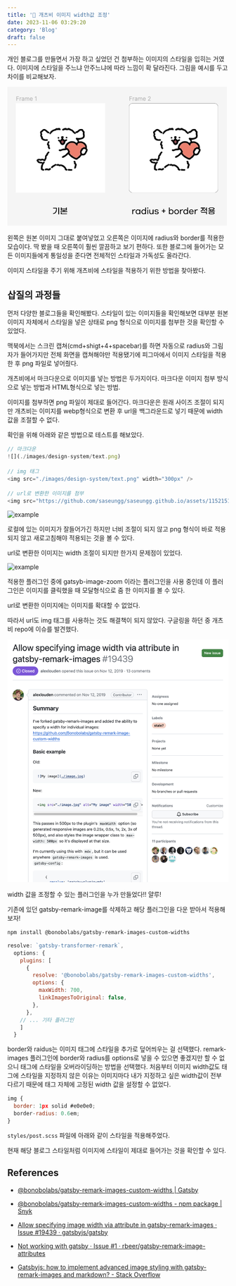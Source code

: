 ```yaml
---
title: '📐 개츠비 이미지 width값 조정'
date: 2023-11-06 03:29:20
category: 'Blog'
draft: false
---
```


개인 블로그를 만들면서 가장 하고 싶었던 건 첨부하는 이미지의 스타일을 입히는 거였다. 이미지에 스타일을 주느냐 안주느냐에 따라 느낌이 확 달라진다.
그림을 예시를 두고 차이를 비교해보자.

<p>
  <img alt="이미지 예시" src="./images/image-style/border-example.jpeg" width="500px"/>
</p>

왼쪽은 원본 이미지 그대로 붙여넣었고 오른쪽은 이미지에 radius와 border를 적용한 모습이다. 딱 봤을 때 오른쪽이 훨씬 깔끔하고 보기 편하다. 또한 블로그에 들어가는 모든 이미지들에게 통일성을 준다면 전체적인 스타일과 가독성도 올라간다.

이미지 스타일을 주기 위해 개츠비에 스타일을 적용하기 위한 방법을 찾아봤다.

## 삽질의 과정들

먼저 다양한 블로그들을 확인해봤다. 스타일이 있는 이미지들을 확인해보면 대부분 원본 이미지 자체에서 스타일을 넣은 상태로 png 형식으로 이미지를 첨부한 것을 확인할 수 있었다.

맥북에서는 스크린 캡쳐(cmd+shigt+4+spacebar)를 하면 자동으로 radius와 그림자가 들어가지만 전체 화면을 캡쳐해야만 적용됐기에 피그마에서 이미지 스타일을 적용한 후 png 파일로 넣어줬다.

개츠비에서 마크다운으로 이미지를 넣는 방법은 두가지이다. 마크다운 이미지 첨부 방식으로 넣는 방법과 HTML형식으로 넣는 방법.

이미지를 첨부하면 png 파일이 제대로 들어간다. 마크다운은 원래 사이즈 조절이 되지만 개츠비는 이미지를 webp형식으로 변환 후 url을 백그라운드로 넣기 때문에 width 값을 조절할 수 없다.

확인을 위해 아래와 같은 방법으로 테스트를 해보았다.

```js
// 마크다운
![](./images/design-system/text.png)

// img 태그
<img src="./images/design-system/text.png" width="300px" />

// url로 변환한 이미지를 첨부
<img src="https://github.com/saseungg/saseungg.github.io/assets/115215178/54b6ad74-82e7-4050-b197-33e42e79f100" width="300px" />
```

<p>
  <img alt="example" src="./images/image-style/image-size example.gif">
</p>

로컬에 있는 이미지가 잘들어가긴 하지만 너비 조절이 되지 않고 png 형식이 바로 적용되지 않고 새로고침해야 적용되는 것을 볼 수 있다.

url로 변환한 이미지는 width 조절이 되지만 한가지 문제점이 있었다.

<p>
  <img alt="example" src="./images/image-style/image-zoom.gif">
</p>

적용한 플러그인 중에 gatsyb-image-zoom 이라는 플러그인을 사용 중인데 이 플러그인은 이미지를 클릭했을 때 모달형식으로 줌 한 이미지를 볼 수 있다.

url로 변환한 이미지에는 이미지를 확대할 수 없었다.

따라서 url도 img 태그를 사용하는 것도 해결책이 되지 않았다. 구글링을 하던 중 개츠비 repo에 이슈를 발견했다.

<p>
  <img alt="이슈" src="./images/image-style/issue.jpeg">
</p>

width 값을 조정할 수 있는 플러그인을 누가 만들었다!! 얄루!

기존에 있던 gatsby-remark-image를 삭제하고 해당 플러그인을 다운 받아서 적용해보자!

```shell
npm install @bonobolabs/gatsby-remark-images-custom-widths
```

```js
resolve: `gatsby-transformer-remark`,
  options: {
    plugins: [
      {
        resolve: '@bonobolabs/gatsby-remark-images-custom-widths',
        options: {
          maxWidth: 700,
          linkImagesToOriginal: false,
        },
      },
    // ... 기타 플러그인
    ]
  }
```

border와 raidus는 이미지 태그에 스타일을 추가로 덮어씌우는 걸 선택했다. remark-images 플러그인에 border와 radius를 options로 넣을 수 있으면 좋겠지만 할 수 없으니 태그에 스타일을 오버라이딩하는 방법을 선택했다. 처음부터 이미지 width값도 태그에 스타일을 지정하지 않은 이유는 이미지마다 내가 지정하고 싶은 width값이 전부 다르기 때문에 태그 자체에 고정된 width 값을 설정할 수 없었다.

```js
img {
  border: 1px solid #e0e0e0;
  border-radius: 0.6em;
}
```
`styles/post.scss` 파일에 아래와 같이 스타일을 적용해주었다.

현재 해당 블로그 스타일처럼 이미지에 스타일이 제대로 들어가는 것을 확인할 수 있다.

## References
- [@bonobolabs/gatsby-remark-images-custom-widths | Gatsby](https://www.gatsbyjs.com/plugins/@bonobolabs/gatsby-remark-images-custom-widths/)

- [@bonobolabs/gatsby-remark-images-custom-widths - npm package | Snyk](https://snyk.io/advisor/npm-package/@bonobolabs/gatsby-remark-images-custom-widths?utm_medium=referral&utm_source=skypack&utm_campaign=snyk-widget)

- [Allow specifying image width via attribute in gatsby-remark-images · Issue #19439 · gatsbyjs/gatsby](https://github.com/gatsbyjs/gatsby/issues/19439)

- [Not working with gatsby · Issue #1 · rbeer/gatsby-remark-image-attributes](https://github.com/rbeer/gatsby-remark-image-attributes/issues/1)

- [Gatsbyjs: how to implement advanced image styling with gatsby-remark-images and markdown? - Stack Overflow](https://stackoverflow.com/questions/49857731/gatsbyjs-how-to-implement-advanced-image-styling-with-gatsby-remark-images-and
)



